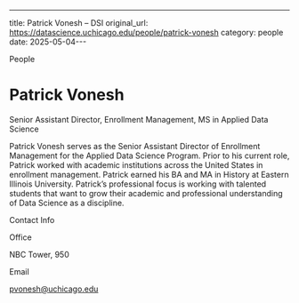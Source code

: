---
title: Patrick Vonesh – DSI
original_url: https://datascience.uchicago.edu/people/patrick-vonesh
category: people
date: 2025-05-04---

People

# Patrick Vonesh

Senior Assistant Director, Enrollment Management, MS in Applied Data Science

Patrick Vonesh serves as the Senior Assistant Director of Enrollment Management for the Applied Data Science Program. Prior to his current role, Patrick worked with academic institutions across the United States in enrollment management. Patrick earned his BA and MA in History at Eastern Illinois University. Patrick’s professional focus is working with talented students that want to grow their academic and professional understanding of Data Science as a discipline.

Contact Info

Office

NBC Tower, 950

Email

pvonesh@uchicago.edu
